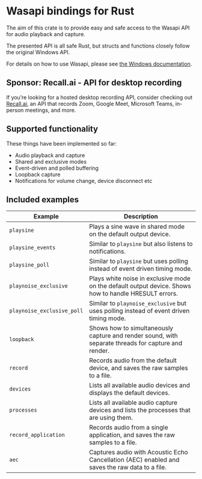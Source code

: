 # Wasapi bindings for Rust

The aim of this crate is to provide easy and safe access to the Wasapi API for audio playback and capture. 

The presented API is all safe Rust, but structs and functions closely follow the original Windows API. 

For details on how to use Wasapi, please see [the Windows documentation](https://docs.microsoft.com/en-us/windows/win32/coreaudio/core-audio-interfaces).

## Sponsor: Recall.ai - API for desktop recording

If you’re looking for a hosted desktop recording API, consider checking out [Recall.ai](https://www.recall.ai/?utm_source=github&utm_medium=sponsorship&utm_campaign=henquist-wasapi-rs),
an API that records Zoom, Google Meet, Microsoft Teams, in-person meetings, and more.

## Supported functionality

These things have been implemented so far:

- Audio playback and capture
- Shared and exclusive modes
- Event-driven and polled buffering
- Loopback capture
- Notifications for volume change, device disconnect etc

## Included examples

| Example                    | Description                                                                                            |
| -------------------------- | ------------------------------------------------------------------------------------------------------ |
| `playsine`                 | Plays a sine wave in shared mode on the default output device.                                         |
| `playsine_events`          | Similar to `playsine` but also listens to notifications.                                               |
| `playsine_poll`            | Similar to `playsine` but uses polling instead of event driven timing mode.                            |
| `playnoise_exclusive`      | Plays white noise in exclusive mode on the default output device. Shows how to handle HRESULT errors.  |
| `playnoise_exclusive_poll` | Similar to `playnoise_exclusive` but uses polling instead of event driven timing mode.                 |
| `loopback`                 | Shows how to simultaneously capture and render sound, with separate threads for capture and render.    |
| `record`                   | Records audio from the default device, and saves the raw samples to a file.                            |
| `devices`                  | Lists all available audio devices and displays the default devices.                                    |
| `processes`                | Lists all available audio capture devices and lists the processes that are using them.                 |
| `record_application`       | Records audio from a single application, and saves the raw samples to a file.                          |
| `aec`                      | Captures audio with Acoustic Echo Cancellation (AEC) enabled and saves the raw data to a file.         |
